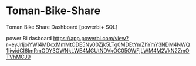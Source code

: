 # Toman-Bike-Share
Toman Bike Share Dashboard [powerbi+ SQL]

power Bi dasboard 
https://app.powerbi.com/view?r=eyJrIjoiYWI4MDcxMmMtODE5Ny00Zjk5LTg0MDEtYmZhYmY3NDM4NWQ1IiwidCI6ImRmODY3OWNkLWE4MGUtNDVkOC05OWFjLWM4M2VkN2ZmOTVhMCJ9
